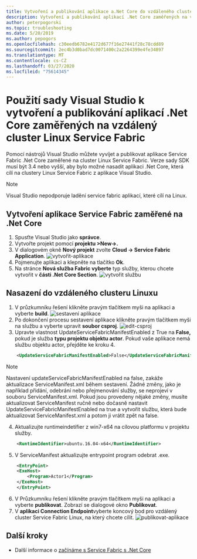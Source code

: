 ```yaml
---
title: Vytvoření a publikování aplikace a.Net Core do vzdáleného clusteru Linux
description: Vytvoření a publikování aplikací .Net Core zaměřených na vzdálený cluster Linuxu z Visual Studia
author: peterpogorski
ms.topic: troubleshooting
ms.date: 5/20/2019
ms.author: pepogors
ms.openlocfilehash: c30eedb6782e4172d677f16e27441f28c78cdd89
ms.sourcegitcommit: 2ec4b3d0bad7dc0071400c2a2264399e4fe34897
ms.translationtype: MT
ms.contentlocale: cs-CZ
ms.lasthandoff: 03/27/2020
ms.locfileid: "75614345"
---
```

# <a name="use-visual-studio-to-create-and-publish-net-core-applications-targeting-a-remote-linux-service-fabric-cluster"></a>Použití sady Visual Studio k vytvoření a publikování aplikací .Net Core zaměřených na vzdálený cluster Linux Service Fabric
Pomocí nástrojů Visual Studio můžete vyvíjet a publikovat aplikace Service Fabric .Net Core zaměřené na cluster Linux Service Fabric. Verze sady SDK musí být 3.4 nebo vyšší, aby bylo možné nasadit aplikaci .Net Core, která cílí na clustery Linux Service Fabric z aplikace Visual Studio.

> [!Note]
> Visual Studio nepodporuje ladění service fabric aplikací, které cílí na Linux.
>

## <a name="create-a-service-fabric-application-targeting-net-core"></a>Vytvoření aplikace Service Fabric zaměřené na .Net Core
1. Spusťte Visual Studio jako **správce**.
2. Vytvořte projekt pomocí **projektu >New->.**
3. V dialogovém okně **Nový projekt** zvolte **Cloud -> Service Fabric Application**.
![vytvořit-aplikace]
4. Pojmenujte aplikaci a klepněte na tlačítko **Ok**.
5. Na stránce **Nová služba Fabric vyberte** typ služby, kterou chcete vytvořit v **části .Net Core Section**.
![vytvořit službu]

## <a name="deploy-to-a-remote-linux-cluster"></a>Nasazení do vzdáleného clusteru Linuxu
1. V průzkumníku řešení klikněte pravým tlačítkem myši na aplikaci a vyberte **build**.
![sestavení aplikace]
2. Po dokončení procesu sestavení aplikace klikněte pravým tlačítkem myši na službu a vyberte upravit **soubor csproj**.
![edit-csproj]
3. Upravte vlastnost UpdateServiceFabricManifestEnabled z True na **False,** pokud je služba **typu projektu objektu actor**. Pokud vaše aplikace nemá službu objektu actor, přejděte ke kroku 4.
```xml
    <UpdateServiceFabricManifestEnabled>False</UpdateServiceFabricManifestEnabled>
```
> [!Note]
> Nastavení updateServiceFabricManifestEnabled na false, zakáže aktualizace ServiceManifest.xml během sestavení. Žádné změny, jako je například přidání, odebrání nebo přejmenování služby, se neprojeví v souboru ServiceManifest.xml. Pokud jsou provedeny nějaké změny, musíte aktualizovat ServiceManifest ručně nebo dočasně nastavit UpdateServiceFabricManifestEnabled na true a vytvořit službu, která bude aktualizovat ServiceManifest.xml a potom ji vrátit zpět na false.
>

4. Aktualizujte runtimeindetifier z win7-x64 na cílovou platformu v projektu služby.
```xml
    <RuntimeIdentifier>ubuntu.16.04-x64</RuntimeIdentifier>
```
5. V ServiceManifest aktualizujte entrypoint program odebrat .exe. 
```xml
    <EntryPoint> 
    <ExeHost> 
        <Program>Actor1</Program> 
    </ExeHost> 
    </EntryPoint>
```
6. V Průzkumníku řešení klikněte pravým tlačítkem myši na aplikaci a vyberte **publikovat**. Zobrazí se dialogové okno **Publikovat**.
7. V **aplikaci Connection Endpoint**vyberte koncový bod pro vzdálený cluster Service Fabric Linux, na který chcete cílit.
![publikovat-aplikace]

<!--Image references-->
[vytvořit-aplikace]:./media/service-fabric-how-to-vs-remote-linux-cluster/create-application-remote-linux.png
[vytvořit službu]:./media/service-fabric-how-to-vs-remote-linux-cluster/create-service-remote-linux.png
[sestavení aplikace]:./media/service-fabric-how-to-vs-remote-linux-cluster/build-application-remote-linux.png
[edit-csproj]:./media/service-fabric-how-to-vs-remote-linux-cluster/edit-csproj-remote-linux.png
[publikovat-aplikace]:./media/service-fabric-how-to-vs-remote-linux-cluster/publish-remote-linux.png

## <a name="next-steps"></a>Další kroky
* Další informace o [začínáme s Service Fabric s .Net Core](https://azure.microsoft.com/resources/samples/service-fabric-dotnet-core-getting-started/)

